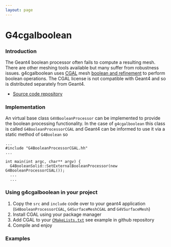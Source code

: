```yaml
---
layout: page
---
```


# G4cgalboolean

### Introduction
The Geant4 boolean processor often fails to compute a resulting mesh. There are other meshing tools available but many suffer
from robustness issues. g4cgalboolean uses [CGAL](https://www.cgal.org) mesh
[boolean and refinement](https://doc.cgal.org/latest/Polygon_mesh_processing/index.html#Coref_section) to perform boolean operations. The
CGAL license is not compatible with Geant4 and so is distributed separately from Geant4.

 * [Source code repository](https://github.com/g4edge/g4cgalboolean)

### Implementation
An virtual base class `G4VBooleanProcessor` can be implemented to provide the
boolean processing functionality. In the case of `g4cgalboolean` this class is called `G4BooleanProcessorCGAL` and Geant4 can be informed to use it via a static method of `G4Boolean` so

```
...
#include "G4BooleanProcessorCGAL.hh"
...

int main(int argc, char** argv) {
  G4BooleanSolid::SetExternalBooleanProcessor(new G4BooleanProcessorCGAL());
  ...
  ...
```

### Using g4cgalboolean in your project
1. Copy the `src` and `include` code over to your geant4 application (`G4BooleanProcessorCGAL`, `G4SurfaceMeshCGAL` and `G4VSurfaceMesh`)
1. Install CGAL using your package manager 
1. Add CGAL to your [`CMakeLists.txt`](https://github.com/g4edge/g4cgalboolean/blob/main/CMakeLists.txt) see example in github repository
1. Compile and enjoy

### Examples